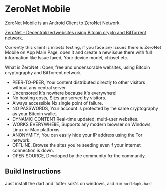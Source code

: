 # ZeroNet Mobile
ZeroNet Mobile is an Android Client to ZeroNet Network.

[ZeroNet - Decentralized websites using Bitcoin crypto and BitTorrent network.](https://zeronet.io)

Currently this client is in beta testing, if you face any issues there is ZeroNet Mobile on App Main Page, open it and create a new issue there with full information like Issue faced, Your device model, chipset etc.

What is ZeroNet :
Open, free and uncensorable websites,
using Bitcoin cryptography and BitTorrent network
- PEER-TO-PEER,
Your content distributed directly to other visitors without any central server.
- Uncensored
It's nowhere because it's everywhere!
- No hosting costs,
Sites are served by visitors.
- Always accessible
No single point of failure.
- NO PASSWORDS, Your account is protected by the same cryptography as your Bitcoin wallet.
- DYNAMIC CONTENT
Real-time updated, multi-user websites.
- WORKS EVERYWHERE,
Supports any modern browser on
Windows, Linux or Mac platforms.
- ANONYMITY,
You can easily hide your IP address using the Tor network.
- OFFLINE,
Browse the sites you're seeding even if your internet connection is down.
- OPEN SOURCE,
Developed by the community for the community.

## Build Instructions
Just install the dart and flutter sdk's on windows, and run `buildapk.bat`!